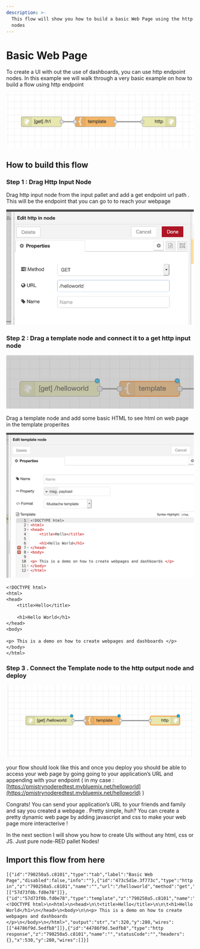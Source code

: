 ```yaml
---
description: >-
  This flow will show you how to build a basic Web Page using the http endpoint
  nodes
---
```


# Basic Web Page

To create a UI with out the use of dashboards, you can use http endpoint nodes. In this example we will walk through a very basic example on how to build a flow using http endpoint

![](../.gitbook/assets/screen-shot-2019-08-08-at-3.31.43-pm.png)

## How to build this flow 

### Step 1 : Drag Http Input Node 

Drag http input node from the input pallet and add a get endpoint url path . This will be the endpoint that you can go to to reach your webpage  

![](../.gitbook/assets/screen-shot-2019-08-08-at-3.49.20-pm.png)



### Step 2 : Drag a template node and connect it to a get http input node 

![](../.gitbook/assets/screen-shot-2019-08-08-at-3.53.20-pm.png)

Drag a template node and add some basic HTML to see html on web page in the template properites 

![](../.gitbook/assets/screen-shot-2019-08-08-at-3.53.06-pm.png)

```text
<!DOCTYPE html>
<html>
<head>
	<title>Hello</title>

	<h1>Hello World</h1>
</head>
<body>

<p> This is a demo on how to create webpages and dashboards </p>
</body>
</html>
```

### Step 3 . Connect the Template node to the http output node and deploy 

![](../.gitbook/assets/screen-shot-2019-08-08-at-4.02.35-pm.png)

your flow should look like this and once you deploy you should be able to access your web page by going  going to your application’s URL and appending  with your endpoint \( in my case : [https://pmistrynoderedtest.mybluemix.net/helloworld](https://pmistrynoderedtest.mybluemix.net/helloworld) \) 

Congrats! You can send your application’s URL to your friends and family and say you created a webpage . Pretty simple, huh? You can create a pretty dynamic web page by adding javascript and css to make your web page more interacterive ! 

In the next section I will show you how to create UIs without any html, css or JS. Just pure node-RED pallet Nodes! 



## Import this flow from here 

```text
[{"id":"790250a5.c8101","type":"tab","label":"Basic Web Page","disabled":false,"info":""},{"id":"473c5d1e.3f773c","type":"http in","z":"790250a5.c8101","name":"","url":"/helloworld","method":"get","upload":false,"swaggerDoc":"","x":140,"y":280,"wires":[["57d73f0b.fd0e78"]]},{"id":"57d73f0b.fd0e78","type":"template","z":"790250a5.c8101","name":"","field":"payload","fieldType":"msg","format":"html","syntax":"mustache","template":"<!DOCTYPE html>\n<html>\n<head>\n\t<title>Hello</title>\n\n\t<h1>Hello World</h1>\n</head>\n<body>\n\n<p> This is a demo on how to create webpages and dashboards </p>\n</body>\n</html>","output":"str","x":320,"y":280,"wires":[["44786f9d.5edfb8"]]},{"id":"44786f9d.5edfb8","type":"http response","z":"790250a5.c8101","name":"","statusCode":"","headers":{},"x":530,"y":280,"wires":[]}]
```

